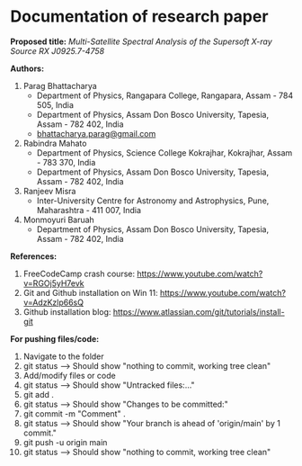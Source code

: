 # Documentation of research paper

**Proposed title:** _Multi-Satellite Spectral Analysis of the Supersoft X-ray Source RX J0925.7-4758_

**Authors:**
1. Parag Bhattacharya
    - Department of Physics, Rangapara College, Rangapara, Assam - 784 505, India
    - Department of Physics, Assam Don Bosco University, Tapesia, Assam - 782 402, India
    - bhattacharya.parag@gmail.com
3. Rabindra Mahato
    - Department of Physics, Science College Kokrajhar, Kokrajhar, Assam - 783 370, India
    - Department of Physics, Assam Don Bosco University, Tapesia, Assam - 782 402, India
4. Ranjeev Misra
    - Inter-University Centre for Astronomy and Astrophysics, Pune, Maharashtra - 411 007, India
5. Monmoyuri Baruah
    - Department of Physics, Assam Don Bosco University, Tapesia, Assam - 782 402, India

**References:**
1. FreeCodeCamp crash course: https://www.youtube.com/watch?v=RGOj5yH7evk
2. Git and Github installation on Win 11: https://www.youtube.com/watch?v=AdzKzlp66sQ
3. Github installation blog: https://www.atlassian.com/git/tutorials/install-git

**For pushing files/code:**
1. Navigate to the folder
2. git status --> Should show "nothing to commit, working tree clean"
3. Add/modify files or code
4. git status --> Should show "Untracked files:..."
5. git add .
6. git status --> Should show "Changes to be committed:"
7. git commit -m "Comment" .
8. git status --> Should show "Your branch is ahead of 'origin/main' by 1 commit."
9. git push -u origin main
10. git status --> Should show "nothing to commit, working tree clean"
